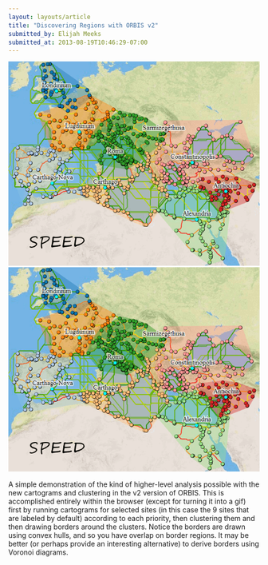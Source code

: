 ```yaml
---
layout: layouts/article
title: "Discovering Regions with ORBIS v2"
submitted_by: Elijah Meeks
submitted_at: 2013-08-19T10:46:29-07:00
---
```


![](../post-images/borders.gif)
[![Animated difference in clusters in ORBIS v2](../post-images/borders.gif)
](/sites/g/files/sbiybj8071/f/borders.gif)


A simple demonstration of the kind of higher-level analysis possible with the new cartograms and clustering in the v2 version of ORBIS. This is accomplished entirely within the browser (except for turning it into a gif) first by running cartograms for selected sites (in this case the 9 sites that are labeled by default) according to each priority, then clustering them and then drawing borders around the clusters. Notice the borders are drawn using convex hulls, and so you have overlap on border regions. It may be better (or perhaps provide an interesting alternative) to derive borders using Voronoi diagrams.


